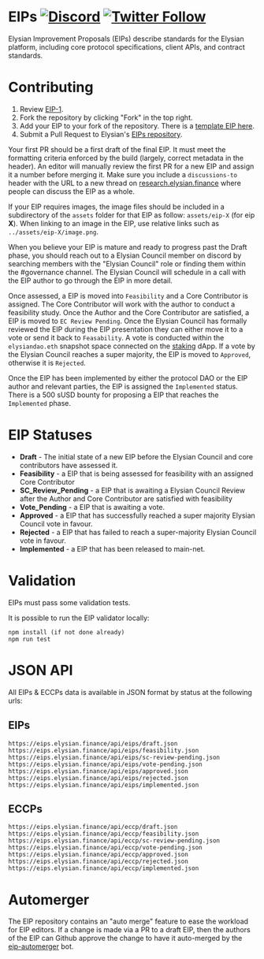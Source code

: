 # EIPs [![Discord](https://img.shields.io/discord/413890591840272394.svg?color=768AD4&label=discord&logo=https%3A%2F%2Fdiscordapp.com%2Fassets%2F8c9701b98ad4372b58f13fd9f65f966e.svg)](https://discordapp.com/channels/413890591840272394/) [![Twitter Follow](https://img.shields.io/twitter/follow/elysianDAO.svg?label=elysianDAO&style=social)](https://twitter.com/elysianDAO)

Elysian Improvement Proposals (EIPs) describe standards for the Elysian platform, including core protocol specifications, client APIs, and contract standards.

# Contributing

1.  Review [EIP-1](eips/eip-1.md).
2.  Fork the repository by clicking "Fork" in the top right.
3.  Add your EIP to your fork of the repository. There is a [template EIP here](eip-x.md).
4.  Submit a Pull Request to Elysian's [EIPs repository](https://github.com/synthetixio/EIPs).

Your first PR should be a first draft of the final EIP. It must meet the formatting criteria enforced by the build (largely, correct metadata in the header). An editor will manually review the first PR for a new EIP and assign it a number before merging it. Make sure you include a `discussions-to` header with the URL to a new thread on [research.elysian.finance](https://research.elysian.finance) where people can discuss the EIP as a whole.

If your EIP requires images, the image files should be included in a subdirectory of the `assets` folder for that EIP as follow: `assets/eip-X` (for eip **X**). When linking to an image in the EIP, use relative links such as `../assets/eip-X/image.png`.

When you believe your EIP is mature and ready to progress past the Draft phase, you should reach out to a Elysian Council member on discord by searching members with the "Elysian Council" role or finding them within the #governance channel. The Elysian Council will schedule in a call with the EIP author to go through the EIP in more detail.

Once assessed, a EIP is moved into `Feasibility` and a Core Contributor is assigned. The Core Contributor will work with the author to conduct a feasibility study. Once the Author and the Core Contributor are satisfied, a EIP is moved to `EC Review Pending`. Once the Elysian Council has formally reviewed the EIP during the EIP presentation they can either move it to a vote or send it back to `Feasability`. A vote is conducted within the `elysiandao.eth` snapshot space connected on the [staking](https://staking.elysian.finance/) dApp. If a vote by the Elysian Council reaches a super majority, the EIP is moved to `Approved`, otherwise it is `Rejected`.

Once the EIP has been implemented by either the protocol DAO or the EIP author and relevant parties, the EIP is assigned the `Implemented` status. There is a 500 sUSD bounty for proposing a EIP that reaches the `Implemented` phase.

# EIP Statuses

- **Draft** - The initial state of a new EIP before the Elysian Council and core contributors have assessed it.
- **Feasibility** - a EIP that is being assessed for feasibility with an assigned Core Contributor
- **SC_Review_Pending** - a EIP that is awaiting a Elysian Council Review after the Author and Core Contributor are satisfied with feasibility
- **Vote_Pending** - a EIP that is awaiting a vote.
- **Approved** - a EIP that has successfully reached a super majority Elysian Council vote in favour.
- **Rejected** - a EIP that has failed to reach a super-majority Elysian Council vote in favour.
- **Implemented** - a EIP that has been released to main-net.

# Validation

EIPs must pass some validation tests.

It is possible to run the EIP validator locally:

```
npm install (if not done already)
npm run test
```

# JSON API

All EIPs & ECCPs data is available in JSON format by status at the following urls:

## EIPs

```
https://eips.elysian.finance/api/eips/draft.json
https://eips.elysian.finance/api/eips/feasibility.json
https://eips.elysian.finance/api/eips/sc-review-pending.json
https://eips.elysian.finance/api/eips/vote-pending.json
https://eips.elysian.finance/api/eips/approved.json
https://eips.elysian.finance/api/eips/rejected.json
https://eips.elysian.finance/api/eips/implemented.json
```

## ECCPs

```
https://eips.elysian.finance/api/eccp/draft.json
https://eips.elysian.finance/api/eccp/feasibility.json
https://eips.elysian.finance/api/eccp/sc-review-pending.json
https://eips.elysian.finance/api/eccp/vote-pending.json
https://eips.elysian.finance/api/eccp/approved.json
https://eips.elysian.finance/api/eccp/rejected.json
https://eips.elysian.finance/api/eccp/implemented.json
```

# Automerger

The EIP repository contains an "auto merge" feature to ease the workload for EIP editors. If a change is made via a PR to a draft EIP, then the authors of the EIP can Github approve the change to have it auto-merged by the [eip-automerger](https://github.com/bakaoh/eip_automerger) bot.
